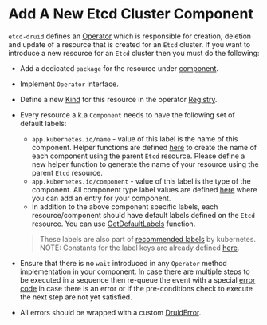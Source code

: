 # Add A New Etcd Cluster Component

`etcd-druid` defines an [Operator](https://github.com/gardener/etcd-druid/blob/3383e0219a6c21c6ef1d5610db964cc3524807c8/internal/component/types.go#L42) which is responsible for creation, deletion and update of a resource that is created for an `Etcd` cluster. If you want to introduce a new resource for an `Etcd` cluster then you must do the following:

* Add a dedicated `package` for the resource under [component](https://github.com/gardener/etcd-druid/tree/3383e0219a6c21c6ef1d5610db964cc3524807c8/internal/component).

* Implement `Operator` interface.

* Define a new [Kind](https://github.com/gardener/etcd-druid/blob/3383e0219a6c21c6ef1d5610db964cc3524807c8/internal/component/registry.go#L19) for this resource in the operator [Registry](https://github.com/gardener/etcd-druid/blob/3383e0219a6c21c6ef1d5610db964cc3524807c8/internal/component/registry.go#L8).

* Every resource a.k.a `Component` needs to have the following set of default labels:

  * `app.kubernetes.io/name` - value of this label is the name of this component. Helper functions are defined [here](https://github.com/gardener/etcd-druid/blob/master/api/core/v1alpha1/helper.go) to create the name of each component using the parent `Etcd` resource. Please define a new helper function to generate the name of your resource using the parent `Etcd` resource.
  * `app.kubernetes.io/component` - value of this label is the type of the component. All component type label values are defined [here](https://github.com/gardener/etcd-druid/blob/3383e0219a6c21c6ef1d5610db964cc3524807c8/internal/common/constants.go) where you can add an entry for your component.
  * In addition to the above component specific labels, each resource/component should have default labels defined on the `Etcd` resource. You can use [GetDefaultLabels](https://github.com/gardener/etcd-druid/blob/3383e0219a6c21c6ef1d5610db964cc3524807c8/api/v1alpha1/helper.go#L124) function.

  > These labels are also part of [recommended labels](https://kubernetes.io/docs/concepts/overview/working-with-objects/common-labels/) by kubernetes.
  > NOTE: Constants for the label keys are already defined [here](https://github.com/gardener/etcd-druid/blob/3383e0219a6c21c6ef1d5610db964cc3524807c8/api/v1alpha1/constants.go).

* Ensure that there is no `wait` introduced in any `Operator` method implementation in your component. In case there are multiple steps to be executed in a sequence then re-queue the event with a special [error code](https://github.com/gardener/etcd-druid/blob/3383e0219a6c21c6ef1d5610db964cc3524807c8/internal/errors/errors.go#L19) in case there is an error or if the pre-conditions check to execute the next step are not yet satisfied.

* All errors should be wrapped with a custom [DruidError](https://github.com/gardener/etcd-druid/blob/3383e0219a6c21c6ef1d5610db964cc3524807c8/internal/errors/errors.go#L24).

